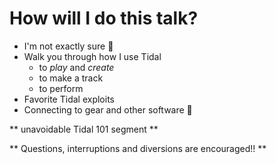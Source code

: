 # How will I do this talk?

- I'm not exactly sure 🤔
- Walk you through how I use Tidal
  - to _play_ and _create_
  - to make a track
  - to perform
- Favorite Tidal exploits
- Connecting to gear and other software 🎹

** unavoidable Tidal 101 segment **

** Questions, interruptions and diversions are encouraged!! **

